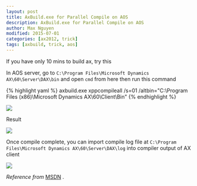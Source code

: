 ```yaml
---
layout: post
title: AxBuild.exe for Parallel Compile on AOS
description: AxBuild.exe for Parallel Compile on AOS
author: Max Nguyen
modified: 2015-07-01
categories: [ax2012, trick]
tags: [axbuild, trick, aos]
---
```


If you have only 10 mins to build ax, try this

In AOS server, go to `C:\Program Files\Microsoft Dynamics AX\60\Server\DAX\bin` and open `cmd` from here then run this command

{% highlight yaml %}
axbuild.exe xppcompileall /s=01 /altbin="C:\Program Files (x86)\Microsoft Dynamics AX\60\Client\Bin"
{% endhighlight %}

![](https://dynamics365.github.io/assets/axbuild-exe-for-parallel-compile-on-aos_2.png)

Result

![](https://dynamics365.github.io/assets/axbuild-exe-for-parallel-compile-on-aos_3.png)

Once compile complete, you can import compile log file at `C:\Program Files\Microsoft Dynamics AX\60\Server\DAX\log` into compiler output of AX client

![](https://dynamics365.github.io/assets/axbuild-exe-for-parallel-compile-on-aos_4.png)

*Reference from* [MSDN](https://msdn.microsoft.com/en-us/library/dn528954.aspx) .